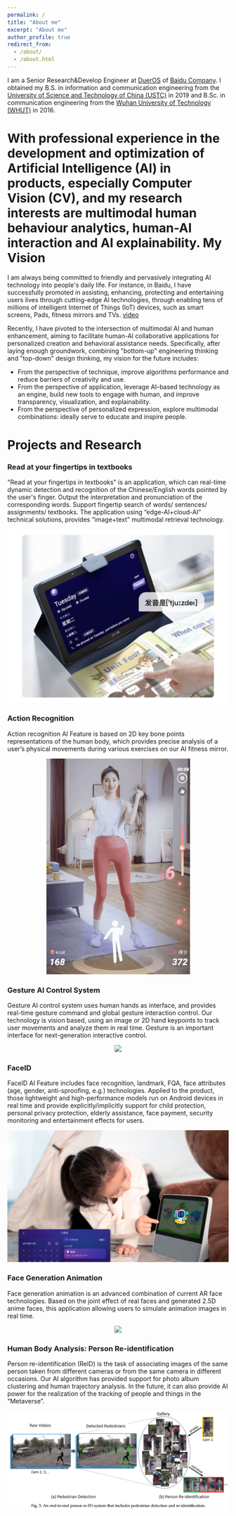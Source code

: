 ```yaml
---
permalink: /
title: "About me"
excerpt: "About me"
author_profile: true
redirect_from: 
  - /about/
  - /about.html
---
```


I am a Senior Research&Develop Engineer at [DuerOS](https://dueros.baidu.com/en/index.html) of [Baidu Company](https://en.wikipedia.org/wiki/Baidu). I obtained my B.S. in information and communication engineering from the [University of Science and Technology of China (USTC)](http://en.ustc.edu.cn/) in 2019 and B.Sc. in communication engineering from the [Wuhan University of Technology (WHUT)](http://english.whut.edu.cn/) in 2016.

With professional experience in the development and optimization of Artificial Intelligence (AI) in products, especially Computer Vision (CV), and my research interests are multimodal human behaviour analytics, human-AI interaction and AI explainability.
My Vision
======

I am always being committed to friendly and pervasively integrating AI technology into people's daily life. For instance, in Baidu, I have successfully promoted in assisting, enhancing, protecting and entertaining users lives through cutting-edge AI technologies, through enabling tens of millions of intelligent Internet of Things (IoT) devices, such as smart screens, Pads, fitness mirrors and TVs. [video](https://www.youtube.com/watch?v=MvWIDdO0Hmo)


Recently, I have pivoted to the intersection of multimodal AI and human enhancement, aiming to facilitate human-AI collaborative applications for personalized creation and behavioral assistance needs. Specifically, after laying enough groundwork, combining "bottom-up" engineering thinking and "top-down" design thinking, my vision for the future includes:


* From the perspective of technique, improve algorithms performance and reduce barriers of creativity and use.
* From the perspective of application, leverage AI-based technology as an engine, build new tools to engage with human, and improve transparency, visualization, and explainability.
* From the perspective of personalized expression, explore multimodal combinations: ideally serve to educate and inspire people.



Projects and Research
======
### Read at your fingertips in textbooks

"Read at your fingertips in textbooks" is an application, which can real-time dynamic detection and recognition of the Chinese/English words pointed by the user's finger. Output the interpretation and pronunciation of the corresponding words. Support fingertip search of words/ sentences/ assignments/ textbooks. The application using “edge-AI+cloud-AI” technical solutions, provides “image+text” multimodal retrieval technology.

<div align='center'>
  <img src='https://github.com/moonuke/mingyue.github.io/raw/master/images/pad_read.jpg'>
</div>

### Action Recognition

Action recognition AI Feature is based on 2D key bone points representations of the human body, which provides precise analysis of a user’s physical movements during various exercises on our AI fitness mirror.

<div align='center'>
  <img src='https://github.com/moonuke/mingyue.github.io/raw/master/images/action.gif'>
</div>



### Gesture AI Control System
Gesture AI control system uses human hands as interface, and provides real-time gesture command and global gesture interaction control. Our technology is vision based, using an image or 2D hand keypoints to track user movements and analyze them in real time. Gesture is an important interface for next-generation interactive control.

<div align='center'>
  <img src='https://github.com/moonuke/mingyue.github.io/raw/master/images/gesture.gif'>
</div>


### FaceID 

FaceID AI Feature includes face recognition, landmark, FQA, face attributes (age, gender, anti-sproofing, e.g.) technologies. Applied to the product, those lightweight and high-performance models run on Android devices in real time and provide explicitly/implicitly support for child protection, personal privacy protection, elderly assistance, face payment, security monitoring and entertainment effects for users.

<div align='center'>
  <img src='https://github.com/moonuke/mingyue.github.io/raw/master/images/FaceID.png'>
</div>



### Face Generation Animation

Face generation animation is an advanced combination of current AR face technologies. Based on the joint effect of real faces and generated 2.5D anime faces, this application allowing users to simulate animation images in real time.

<div align='center'>
  <img src='https://github.com/moonuke/mingyue.github.io/raw/master/images/animation.gif'>
</div>



### Human Body Analysis: Person Re-identification

Person re-identification (ReID) is the task of associating images of the same person taken from different cameras or from the same camera in different occasions. Our AI algorithm has provided support for photo album clustering and human trajectory analysis. In the future, it can also provide AI power for the realization of the tracking of people and things in the “Metaverse”.
<div align='center'>
  <img src='https://github.com/moonuke/mingyue.github.io/raw/master/images/reid.png'>
</div>
